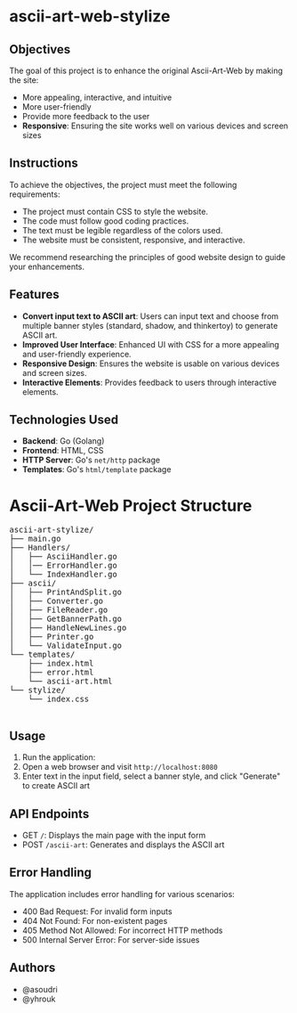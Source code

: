 # ascii-art-web-stylize

## Objectives
The goal of this project is to enhance the original Ascii-Art-Web by making the site:
- More appealing, interactive, and intuitive
- More user-friendly
- Provide more feedback to the user
- **Responsive**: Ensuring the site works well on various devices and screen sizes

## Instructions
To achieve the objectives, the project must meet the following requirements:
- The project must contain CSS to style the website.
- The code must follow good coding practices.
- The text must be legible regardless of the colors used.
- The website must be consistent, responsive, and interactive.

We recommend researching the principles of good website design to guide your enhancements.

## Features
- **Convert input text to ASCII art**: Users can input text and choose from multiple banner styles (standard, shadow, and thinkertoy) to generate ASCII art.
- **Improved User Interface**: Enhanced UI with CSS for a more appealing and user-friendly experience.
- **Responsive Design**: Ensures the website is usable on various devices and screen sizes.
- **Interactive Elements**: Provides feedback to users through interactive elements.

## Technologies Used
- **Backend**: Go (Golang)
- **Frontend**: HTML, CSS
- **HTTP Server**: Go's `net/http` package
- **Templates**: Go's `html/template` package

<!DOCTYPE html>
<meta charset="UTF-8">
<meta name="viewport" content="width=device-width, initial-scale=1.0">
<title>Ascii-Art-Web Project Structure</title>
<style>
    pre {
        font-family: monospace;
        font-size: 14px;
    }
</style>
<body>
    <h1>Ascii-Art-Web Project Structure</h1>
    <pre>
ascii-art-stylize/
├── main.go
├── Handlers/
│   ├── AsciiHandler.go
│   │── ErrorHandler.go
│   └── IndexHandler.go
├── ascii/
│   ├── PrintAndSplit.go
│   ├── Converter.go
│   ├── FileReader.go
│   ├── GetBannerPath.go
│   ├── HandleNewLines.go
│   ├── Printer.go
│   └── ValidateInput.go
└── templates/
    ├── index.html
    ├── error.html
    └── ascii-art.html
└── stylize/
    └── index.css
    </pre>
</body>

## Usage
1. Run the application:
2. Open a web browser and visit `http://localhost:8080`
3. Enter text in the input field, select a banner style, and click "Generate" to create ASCII art

## API Endpoints
- GET `/`: Displays the main page with the input form
- POST `/ascii-art`: Generates and displays the ASCII art

## Error Handling
The application includes error handling for various scenarios:
- 400 Bad Request: For invalid form inputs
- 404 Not Found: For non-existent pages
- 405 Method Not Allowed: For incorrect HTTP methods
- 500 Internal Server Error: For server-side issues

## Authors
- @asoudri
- @yhrouk